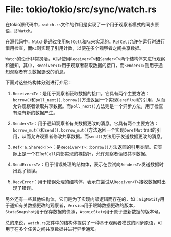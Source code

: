 # File: tokio/tokio/src/sync/watch.rs

在tokio源代码中，`watch.rs`文件的作用是实现了一个用于观察者模式的同步原语，即`Watch`。

在源代码中，`Watch`是通过使用`RefCell`和`Rc`来实现的。`RefCell`允许在运行时进行借用检查，而`Rc`则实现了引用计数，以便在多个观察者之间共享数据。

`Watch`的设计非常灵活，可以使用`Receiver<T>`和`Sender<T>`两个结构体来进行观察和通知。其中，`Receiver<T>`用于观察者获取数据的接口，而`Sender<T>`则用于通知观察者有关数据更改的消息。

下面对这些结构体分别进行介绍：

1. `Receiver<T>`：是用于观察者获取数据的接口。它具有两个主要方法：`borrow()`和`poll_next()`. `borrow()`方法返回一个实现`Deref` trait的引用，从而允许观察者读取共享数据。而`poll_next()`方法则是一个异步方法，用于检查有没有新的数据产生。

2. `Sender<T>`：用于通知观察者有关数据更改的消息。它具有两个主要方法：`borrow_mut()`和`send()`. `borrow_mut()`方法返回一个实现`DerefMut` trait的引用，从而允许观察者修改共享数据。而`send()`方法用于发送数据更改的消息。

3. `Ref<'a,Shared<T>>`：是`Receiver<T>::borrow()`方法返回的引用类型。它实际上是一个在`RefCell`内部实现的裸指针，允许观察者读取共享数据。

4. `SendError<T>`：用于错误处理的结构体，表示在尝试向`Sender<T>`发送数据时出现了错误。

5. `RecvError`：用于错误处理的结构体，表示在尝试从`Receiver<T>`接收数据时出现了错误。

另外还有一些其他结构体，它们是为了实现内部逻辑而存在的，如：`BigNotify`用于通知有关数据更改的观察者，`Version`用于跟踪数据更改的版本，`StateSnapshot`用于保存数据的快照，`AtomicState`用于原子更新数据的版本号。

总的来说，`watch.rs`文件中的结构体提供了一种基于观察者模式的同步原语，可用于在多个任务之间共享数据并进行异步通知。

